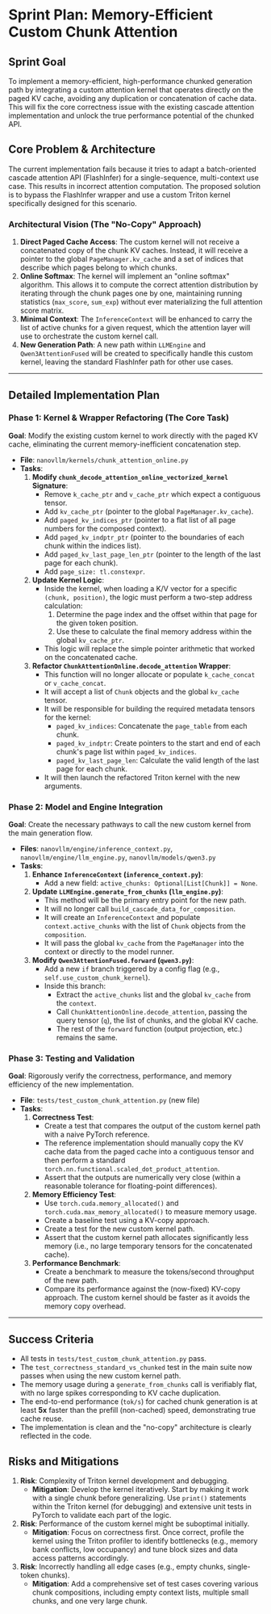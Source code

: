 # Sprint Plan: Memory-Efficient Custom Chunk Attention

## Sprint Goal
To implement a memory-efficient, high-performance chunked generation path by integrating a custom attention kernel that operates directly on the paged KV cache, avoiding any duplication or concatenation of cache data. This will fix the core correctness issue with the existing cascade attention implementation and unlock the true performance potential of the chunked API.

## Core Problem & Architecture
The current implementation fails because it tries to adapt a batch-oriented cascade attention API (FlashInfer) for a single-sequence, multi-context use case. This results in incorrect attention computation. The proposed solution is to bypass the FlashInfer wrapper and use a custom Triton kernel specifically designed for this scenario.

### Architectural Vision (The "No-Copy" Approach)
1.  **Direct Paged Cache Access**: The custom kernel will not receive a concatenated copy of the chunk KV caches. Instead, it will receive a pointer to the global `PageManager.kv_cache` and a set of indices that describe which pages belong to which chunks.
2.  **Online Softmax**: The kernel will implement an "online softmax" algorithm. This allows it to compute the correct attention distribution by iterating through the chunk pages one by one, maintaining running statistics (`max_score`, `sum_exp`) without ever materializing the full attention score matrix.
3.  **Minimal Context**: The `InferenceContext` will be enhanced to carry the list of active chunks for a given request, which the attention layer will use to orchestrate the custom kernel call.
4.  **New Generation Path**: A new path within `LLMEngine` and `Qwen3AttentionFused` will be created to specifically handle this custom kernel, leaving the standard FlashInfer path for other use cases.

---

## Detailed Implementation Plan

### Phase 1: Kernel & Wrapper Refactoring (The Core Task)
**Goal**: Modify the existing custom kernel to work directly with the paged KV cache, eliminating the current memory-inefficient concatenation step.

- **File**: `nanovllm/kernels/chunk_attention_online.py`
- **Tasks**:
    1.  **Modify `chunk_decode_attention_online_vectorized_kernel` Signature**:
        -   Remove `k_cache_ptr` and `v_cache_ptr` which expect a contiguous tensor.
        -   Add `kv_cache_ptr` (pointer to the global `PageManager.kv_cache`).
        -   Add `paged_kv_indices_ptr` (pointer to a flat list of all page numbers for the composed context).
        -   Add `paged_kv_indptr_ptr` (pointer to the boundaries of each chunk within the indices list).
        -   Add `paged_kv_last_page_len_ptr` (pointer to the length of the last page for each chunk).
        -   Add `page_size: tl.constexpr`.
    2.  **Update Kernel Logic**:
        -   Inside the kernel, when loading a K/V vector for a specific `(chunk, position)`, the logic must perform a two-step address calculation:
            1.  Determine the page index and the offset within that page for the given token position.
            2.  Use these to calculate the final memory address within the global `kv_cache_ptr`.
        -   This logic will replace the simple pointer arithmetic that worked on the concatenated cache.
    3.  **Refactor `ChunkAttentionOnline.decode_attention` Wrapper**:
        -   This function will no longer allocate or populate `k_cache_concat` or `v_cache_concat`.
        -   It will accept a list of `Chunk` objects and the global `kv_cache` tensor.
        -   It will be responsible for building the required metadata tensors for the kernel:
            -   `paged_kv_indices`: Concatenate the `page_table` from each chunk.
            -   `paged_kv_indptr`: Create pointers to the start and end of each chunk's page list within `paged_kv_indices`.
            -   `paged_kv_last_page_len`: Calculate the valid length of the last page for each chunk.
        -   It will then launch the refactored Triton kernel with the new arguments.

### Phase 2: Model and Engine Integration
**Goal**: Create the necessary pathways to call the new custom kernel from the main generation flow.

- **Files**: `nanovllm/engine/inference_context.py`, `nanovllm/engine/llm_engine.py`, `nanovllm/models/qwen3.py`
- **Tasks**:
    1.  **Enhance `InferenceContext` (`inference_context.py`)**:
        -   Add a new field: `active_chunks: Optional[List[Chunk]] = None`.
    2.  **Update `LLMEngine.generate_from_chunks` (`llm_engine.py`)**:
        -   This method will be the primary entry point for the new path.
        -   It will no longer call `build_cascade_data_for_composition`.
        -   It will create an `InferenceContext` and populate `context.active_chunks` with the list of `Chunk` objects from the `composition`.
        -   It will pass the global `kv_cache` from the `PageManager` into the context or directly to the model runner.
    3.  **Modify `Qwen3AttentionFused.forward` (`qwen3.py`)**:
        -   Add a new `if` branch triggered by a config flag (e.g., `self.use_custom_chunk_kernel`).
        -   Inside this branch:
            -   Extract the `active_chunks` list and the global `kv_cache` from the `context`.
            -   Call `ChunkAttentionOnline.decode_attention`, passing the query tensor (`q`), the list of chunks, and the global KV cache.
            -   The rest of the `forward` function (output projection, etc.) remains the same.

### Phase 3: Testing and Validation
**Goal**: Rigorously verify the correctness, performance, and memory efficiency of the new implementation.

- **File**: `tests/test_custom_chunk_attention.py` (new file)
- **Tasks**:
    1.  **Correctness Test**:
        -   Create a test that compares the output of the custom kernel path with a naive PyTorch reference.
        -   The reference implementation should manually copy the KV cache data from the paged cache into a contiguous tensor and then perform a standard `torch.nn.functional.scaled_dot_product_attention`.
        -   Assert that the outputs are numerically very close (within a reasonable tolerance for floating-point differences).
    2.  **Memory Efficiency Test**:
        -   Use `torch.cuda.memory_allocated()` and `torch.cuda.max_memory_allocated()` to measure memory usage.
        -   Create a baseline test using a KV-copy approach.
        -   Create a test for the new custom kernel path.
        -   Assert that the custom kernel path allocates significantly less memory (i.e., no large temporary tensors for the concatenated cache).
    3.  **Performance Benchmark**:
        -   Create a benchmark to measure the tokens/second throughput of the new path.
        -   Compare its performance against the (now-fixed) KV-copy approach. The custom kernel should be faster as it avoids the memory copy overhead.

---

## Success Criteria
- All tests in `tests/test_custom_chunk_attention.py` pass.
- The `test_correctness_standard_vs_chunked` test in the main suite now passes when using the new custom kernel path.
- The memory usage during a `generate_from_chunks` call is verifiably flat, with no large spikes corresponding to KV cache duplication.
- The end-to-end performance (`tok/s`) for cached chunk generation is at least **5x** faster than the prefill (non-cached) speed, demonstrating true cache reuse.
- The implementation is clean and the "no-copy" architecture is clearly reflected in the code.

## Risks and Mitigations
1.  **Risk**: Complexity of Triton kernel development and debugging.
    -   **Mitigation**: Develop the kernel iteratively. Start by making it work with a single chunk before generalizing. Use `print()` statements within the Triton kernel (for debugging) and extensive unit tests in PyTorch to validate each part of the logic.
2.  **Risk**: Performance of the custom kernel might be suboptimal initially.
    -   **Mitigation**: Focus on correctness first. Once correct, profile the kernel using the Triton profiler to identify bottlenecks (e.g., memory bank conflicts, low occupancy) and tune block sizes and data access patterns accordingly.
3.  **Risk**: Incorrectly handling all edge cases (e.g., empty chunks, single-token chunks).
    -   **Mitigation**: Add a comprehensive set of test cases covering various chunk compositions, including empty context lists, multiple small chunks, and one very large chunk.
